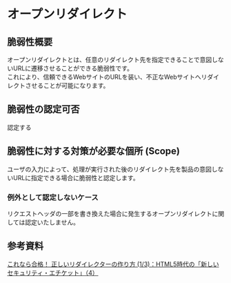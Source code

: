 オープンリダイレクト
===

## 脆弱性概要
オープンリダイレクトとは、任意のリダイレクト先を指定できることで意図しないURLに遷移させることができる脆弱性です。  
これにより、信頼できるWebサイトのURLを装い、不正なWebサイトへリダイレクトさせることが可能になります。

## 脆弱性の認定可否
認定する

## 脆弱性に対する対策が必要な個所 (Scope)
ユーザの入力によって、処理が実行された後のリダイレクト先を製品の意図しないURLに指定できる場合に脆弱性と認定します。 

### 例外として認定しないケース
リクエストヘッダの一部を書き換えた場合に発生するオープンリダイレクトに関しては認定いたしません。

## 参考資料
[これなら合格！ 正しいリダイレクターの作り方 (1/3)：HTML5時代の「新しいセキュリティ・エチケット」（4）](https://www.atmarkit.co.jp/ait/articles/1406/20/news007.html)
